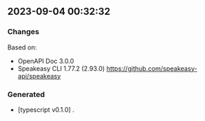 

## 2023-09-04 00:32:32
### Changes
Based on:
- OpenAPI Doc 3.0.0 
- Speakeasy CLI 1.77.2 (2.93.0) https://github.com/speakeasy-api/speakeasy
### Generated
- [typescript v0.1.0] .